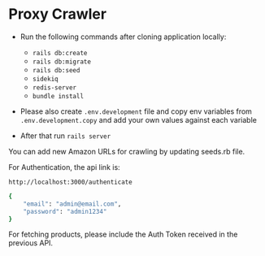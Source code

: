 # Proxy Crawler

- Run the following commands after cloning application locally:

  - `rails db:create`
  - `rails db:migrate`
  - `rails db:seed`
  - `sidekiq`
  - `redis-server`
  - `bundle install`

- Please also create `.env.development` file and copy env variables from `.env.development.copy` and add your own values against each variable

- After that run `rails server`

You can add new Amazon URLs for crawling by updating seeds.rb file.

For Authentication, the api link is:

`http://localhost:3000/authenticate`

```sh
{
	"email": "admin@email.com",
	"password": "admin1234"
}
```

For fetching products, please include the Auth Token received in the previous API.
